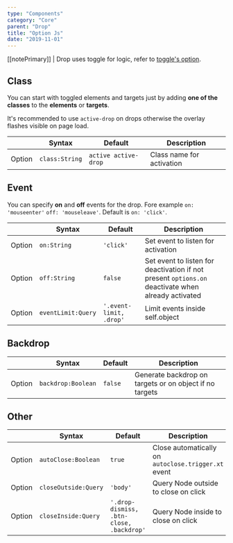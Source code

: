 ```yaml
---
type: "Components"
category: "Core"
parent: "Drop"
title: "Option Js"
date: "2019-11-01"
---
```


[[notePrimary]]
| Drop uses toggle for logic, refer to [toggle's option](/core/toggle/option-js).

## Class

You can start with toggled elements and targets just by adding **one of the classes** to the **elements** or **targets**.

It's recommended to use `active-drop` on drops otherwise the overlay flashes visible on page load.

<div class="table-scroll">

|                         | Syntax                                    | Default                       | Description                   |
| ----------------------- | ----------------------------------------- | ----------------------------- | ----------------------------- |
| Option                  | `class:String`                          | `active active-drop`        | Class name for activation            |

</div>

## Event

You can specify **on** and **off** events for the drop. Fore example `on: 'mouseenter'` `off: 'mouseleave'`. Default is `on: 'click'`.

<div class="table-scroll">

|                         | Syntax                                    | Default                       | Description                   |
| ----------------------- | ----------------------------------------- | ----------------------------- | ----------------------------- |
| Option                  | `on:String`                              | `'click'`                     | Set event to listen for activation           |
| Option                  | `off:String`                             | `false`                       | Set event to listen for deactivation if not present `options.on` deactivate when already activated          |
| Option                  | `eventLimit:Query`                          | `'.event-limit, .drop'`        | Limit events inside self.object            |

</div>

<demo>
  <demovanilla src="vanilla/components/core/drop/event">
  </demovanilla>
</demo>

## Backdrop

<div class="table-scroll">

|                         | Syntax                                    | Default                       | Description                   |
| ----------------------- | ----------------------------------------- | ----------------------------- | ----------------------------- |
| Option                  | `backdrop:Boolean`                              | `false`                     | Generate backdrop on targets or on object if no targets           |

</div>

<demo>
  <demovanilla src="vanilla/components/core/drop/backdrop">
  </demovanilla>
</demo>

## Other

<div class="table-scroll">

|                         | Syntax                                    | Default                       | Description                   |
| ----------------------- | ----------------------------------------- | ----------------------------- | ----------------------------- |
| Option                  | `autoClose:Boolean`                          | `true`        | Close automatically on `autoclose.trigger.xt` event            |
| Option                  | `closeOutside:Query`                          | `'body'`        | Query Node outside to close on click            |
| Option                  | `closeInside:Query`                          | `'.drop-dismiss, .btn-close, .backdrop'`        | Query Node inside to close on click            |

</div>
